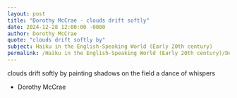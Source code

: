 ```yaml
---
layout: post
title: "Dorothy McCrae - clouds drift softly"
date: 2024-12-28 12:00:00 -0000
author: Dorothy McCrae
quote: "clouds drift softly by"
subject: Haiku in the English-Speaking World (Early 20th century)
permalink: /Haiku in the English-Speaking World (Early 20th century)/Dorothy McCrae/Dorothy McCrae - clouds drift softly
---
```


clouds drift softly by
painting shadows on the field
a dance of whispers

- Dorothy McCrae
